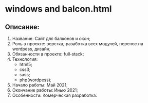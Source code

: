 # windows and balcon.html
## Описание:
1. Название: Сайт для балконов и окон;
2. Роль в проекте: верстка, разаботка всех модулей, перенос на wordpess, дизайн;
3. Обязанности в проекте: full-stack;
4. Технология:
    - html5;
    - css3;
    - sass;
    - php(wordpess);
5. Начало работы: Май 2021;
6. Окончание работы: Инью 2021;
7. Особенности: Комерческая разработка.
